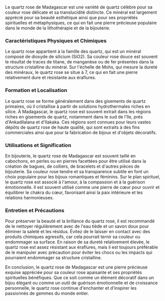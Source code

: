 Le quartz rose de Madagascar est une variété de quartz célèbre pour sa couleur rose délicate et sa translucidité distincte. Ce minéral est largement apprécié pour sa beauté esthétique ainsi que pour ses propriétés spirituelles et métaphysiques, ce qui en fait une pierre précieuse populaire dans le monde de la lithothérapie et de la bijouterie.

### Caractéristiques Physiques et Chimiques

Le quartz rose appartient à la famille des quartz, qui est un minéral composé de dioxyde de silicium (SiO2). Sa couleur rose douce est souvent le résultat de traces de titane, de manganèse ou de fer présentes dans la structure cristalline du minéral. Sur l'échelle de Mohs, qui mesure la dureté des minéraux, le quartz rose se situe à 7, ce qui en fait une pierre relativement dure et résistante aux éraflures.

### Formation et Localisation

Le quartz rose se forme généralement dans des gisements de quartz primaires, où il cristallise à partir de solutions hydrothermales riches en silice. À Madagascar, le quartz rose est souvent extrait dans les régions riches en gisements de quartz, notamment dans le sud de l'île, près d'Ankadilalana et d'Ilakaka. Ces régions sont connues pour leurs vastes dépôts de quartz rose de haute qualité, qui sont extraits à des fins commerciales ainsi que pour la fabrication de bijoux et d'objets décoratifs.

### Utilisations et Signification

En bijouterie, le quartz rose de Madagascar est souvent taillé en cabochons, en perles ou en pierres facettées pour être utilisé dans la création de bagues, de colliers, de bracelets et d'autres pièces de bijouterie. Sa couleur rose tendre et sa transparence subtile en font un choix populaire pour les bijoux romantiques et féminins. Sur le plan spirituel, le quartz rose est associé à l'amour, à la compassion et à la guérison émotionnelle. Il est souvent utilisé comme une pierre de cœur pour ouvrir et équilibrer le chakra du cœur, favorisant ainsi la paix intérieure et les relations harmonieuses.

### Entretien et Précautions

Pour préserver la beauté et la brillance du quartz rose, il est recommandé de le nettoyer régulièrement avec de l'eau tiède et un savon doux pour éliminer la saleté et les résidus. Évitez de le laisser en contact avec des produits chimiques agressifs, car cela pourrait ternir sa couleur ou endommager sa surface. En raison de sa dureté relativement élevée, le quartz rose est assez résistant aux éraflures, mais il est toujours préférable de le manipuler avec précaution pour éviter les chocs ou les impacts qui pourraient endommager sa structure cristalline.

En conclusion, le quartz rose de Madagascar est une pierre précieuse exquise appréciée pour sa couleur rose apaisante et ses propriétés spirituelles bénéfiques. Que ce soit comme un élément décoratif dans un bijou élégant ou comme un outil de guérison émotionnelle et de croissance personnelle, le quartz rose continue d'enchanter et d'inspirer les passionnés de gemmes du monde entier.